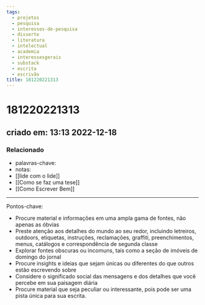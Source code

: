 ```yaml
---
tags:
  - projetos
  - pesquisa
  - interesses-de-pesquisa
  - disserte
  - literatura
  - intelectual
  - academia
  - interessesgerais
  - substack
  - escrita
  - escrivão
title: 181220221313
---
```


# 181220221313

## criado em: 13:13 2022-12-18

### Relacionado

- palavras-chave: 
- notas: 
- [[lide com o lide]]
- [[Como se faz uma tese]]
- [[Como Escrever Bem]]

---

Pontos-chave:

- Procure material e informações em uma ampla gama de fontes, não apenas as óbvias
- Preste atenção aos detalhes do mundo ao seu redor, incluindo letreiros, outdoors, etiquetas, instruções, reclamações, graffiti, preenchimentos, menus, catálogos e correspondência de segunda classe
- Explorar fontes obscuras ou incomuns, tais como a seção de imóveis de domingo do jornal
- Procure insights e ideias que sejam únicas ou diferentes do que outros estão escrevendo sobre
- Considere o significado social das mensagens e dos detalhes que você percebe em sua paisagem diária
- Procure material que seja peculiar ou interessante, pois pode ser uma pista única para sua escrita.
